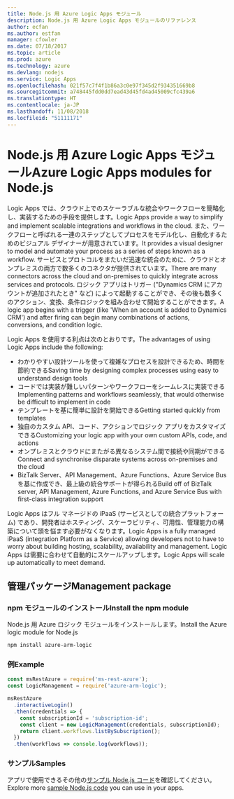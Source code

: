 ```yaml
---
title: Node.js 用 Azure Logic Apps モジュール
description: Node.js 用 Azure Logic Apps モジュールのリファレンス
author: ecfan
ms.author: estfan
manager: cfowler
ms.date: 07/18/2017
ms.topic: article
ms.prod: azure
ms.technology: azure
ms.devlang: nodejs
ms.service: Logic Apps
ms.openlocfilehash: 021f57c7f4f1b86a3c0e97f345d2f934351669b8
ms.sourcegitcommit: a748445fdd0dd7ead43d45fd4ad45009cfc439a6
ms.translationtype: HT
ms.contentlocale: ja-JP
ms.lasthandoff: 11/08/2018
ms.locfileid: "51111171"
---
```

# <a name="azure-logic-apps-modules-for-nodejs"></a><span data-ttu-id="58260-103">Node.js 用 Azure Logic Apps モジュール</span><span class="sxs-lookup"><span data-stu-id="58260-103">Azure Logic Apps modules for Node.js</span></span>

<span data-ttu-id="58260-104">Logic Apps では、クラウド上でのスケーラブルな統合やワークフローを簡略化し、実装するための手段を提供します。</span><span class="sxs-lookup"><span data-stu-id="58260-104">Logic Apps provide a way to simplify and implement scalable integrations and workflows in the cloud.</span></span> <span data-ttu-id="58260-105">また、ワークフローと呼ばれる一連のステップとしてプロセスをモデル化し、自動化するためのビジュアル デザイナーが用意されています。</span><span class="sxs-lookup"><span data-stu-id="58260-105">It provides a visual designer to model and automate your process as a series of steps known as a workflow.</span></span> <span data-ttu-id="58260-106">サービスとプロトコルをまたいだ迅速な統合のために、クラウドとオンプレミスの両方で数多くのコネクタが提供されています。</span><span class="sxs-lookup"><span data-stu-id="58260-106">There are many connectors across the cloud and on-premises to quickly integrate across services and protocols.</span></span> <span data-ttu-id="58260-107">ロジック アプリはトリガー ("Dynamics CRM にアカウントが追加されたとき" など) によって起動することができ、その後も数多くのアクション、変換、条件ロジックを組み合わせて開始することができます。</span><span class="sxs-lookup"><span data-stu-id="58260-107">A logic app begins with a trigger (like 'When an account is added to Dynamics CRM') and after firing can begin many combinations of actions, conversions, and condition logic.</span></span>

<span data-ttu-id="58260-108">Logic Apps を使用する利点は次のとおりです。</span><span class="sxs-lookup"><span data-stu-id="58260-108">The advantages of using Logic Apps include the following:</span></span>
- <span data-ttu-id="58260-109">わかりやすい設計ツールを使って複雑なプロセスを設計できるため、時間を節約できる</span><span class="sxs-lookup"><span data-stu-id="58260-109">Saving time by designing complex processes using easy to understand design tools</span></span>
- <span data-ttu-id="58260-110">コードでは実装が難しいパターンやワークフローをシームレスに実装できる</span><span class="sxs-lookup"><span data-stu-id="58260-110">Implementing patterns and workflows seamlessly, that would otherwise be difficult to implement in code</span></span>
- <span data-ttu-id="58260-111">テンプレートを基に簡単に設計を開始できる</span><span class="sxs-lookup"><span data-stu-id="58260-111">Getting started quickly from templates</span></span>
- <span data-ttu-id="58260-112">独自のカスタム API、コード、アクションでロジック アプリをカスタマイズできる</span><span class="sxs-lookup"><span data-stu-id="58260-112">Customizing your logic app with your own custom APIs, code, and actions</span></span>
- <span data-ttu-id="58260-113">オンプレミスとクラウドにまたがる異なるシステム間で接続や同期ができる</span><span class="sxs-lookup"><span data-stu-id="58260-113">Connect and synchronise disparate systems across on-premises and the cloud</span></span>
- <span data-ttu-id="58260-114">BizTalk Server、API Management、Azure Functions、Azure Service Bus を基に作成でき、最上級の統合サポートが得られる</span><span class="sxs-lookup"><span data-stu-id="58260-114">Build off of BizTalk server, API Management, Azure Functions, and Azure Service Bus with first-class integration support</span></span>

<span data-ttu-id="58260-115">Logic Apps はフル マネージドの iPaaS (サービスとしての統合プラットフォーム) であり、開発者はホスティング、スケーラビリティ、可用性、管理能力の構築について頭を悩ます必要がなくなります。</span><span class="sxs-lookup"><span data-stu-id="58260-115">Logic Apps is a fully managed iPaaS (integration Platform as a Service) allowing developers not to have to worry about building hosting, scalability, availability and management.</span></span> <span data-ttu-id="58260-116">Logic Apps は需要に合わせて自動的にスケールアップします。</span><span class="sxs-lookup"><span data-stu-id="58260-116">Logic Apps will scale up automatically to meet demand.</span></span>

## <a name="management-package"></a><span data-ttu-id="58260-117">管理パッケージ</span><span class="sxs-lookup"><span data-stu-id="58260-117">Management package</span></span>

### <a name="install-the-npm-module"></a><span data-ttu-id="58260-118">npm モジュールのインストール</span><span class="sxs-lookup"><span data-stu-id="58260-118">Install the npm module</span></span>

<span data-ttu-id="58260-119">Node.js 用 Azure ロジック モジュールをインストールします。</span><span class="sxs-lookup"><span data-stu-id="58260-119">Install the Azure logic module for Node.js</span></span>

```bash
npm install azure-arm-logic
```

### <a name="example"></a><span data-ttu-id="58260-120">例</span><span class="sxs-lookup"><span data-stu-id="58260-120">Example</span></span>

```javascript
const msRestAzure = require('ms-rest-azure');
const LogicManagement = require('azure-arm-logic');

msRestAzure
  .interactiveLogin()
  .then(credentials => {
    const subscriptionId = 'subscription-id';
    const client = new LogicManagement(credentials, subscriptionId);
    return client.workflows.listBySubscription();
  })
  .then(workflows => console.log(workflows));
```

### <a name="samples"></a><span data-ttu-id="58260-121">サンプル</span><span class="sxs-lookup"><span data-stu-id="58260-121">Samples</span></span>

<span data-ttu-id="58260-122">アプリで使用できるその他の[サンプル Node.js コード](https://azure.microsoft.com/resources/samples/?platform=nodejs)を確認してください。</span><span class="sxs-lookup"><span data-stu-id="58260-122">Explore more [sample Node.js code](https://azure.microsoft.com/resources/samples/?platform=nodejs) you can use in your apps.</span></span>
